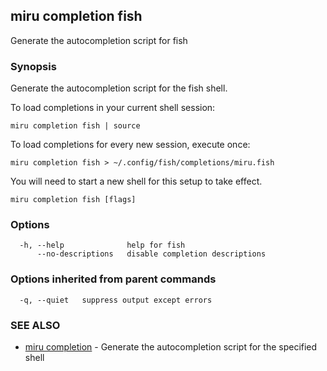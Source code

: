 ## miru completion fish

Generate the autocompletion script for fish

### Synopsis

Generate the autocompletion script for the fish shell.

To load completions in your current shell session:

	miru completion fish | source

To load completions for every new session, execute once:

	miru completion fish > ~/.config/fish/completions/miru.fish

You will need to start a new shell for this setup to take effect.


```
miru completion fish [flags]
```

### Options

```
  -h, --help              help for fish
      --no-descriptions   disable completion descriptions
```

### Options inherited from parent commands

```
  -q, --quiet   suppress output except errors
```

### SEE ALSO

* [miru completion](miru_completion.md)	 - Generate the autocompletion script for the specified shell

